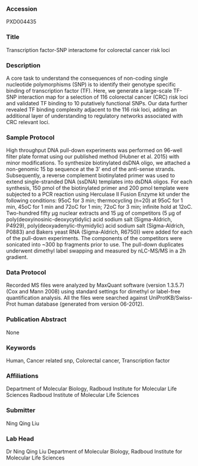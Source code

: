 ### Accession
PXD004435

### Title
Transcription factor-SNP interactome for colorectal cancer risk loci

### Description
A core task to understand the consequences of non-coding single nucleotide polymorphisms (SNP) is to identify their genotype specific binding of transcription factor (TF). Here, we generate a large-scale TF-SNP interaction map for a selection of 116 colorectal cancer (CRC) risk loci and validated TF binding to 10 putatively functional SNPs. Our data further revealed TF binding complexity adjacent to the 116 risk loci, adding an additional layer of understanding to regulatory networks associated with CRC relevant loci.

### Sample Protocol
High throughput DNA pull-down experiments was performed on 96-well filter plate format using our published method (Hubner et al. 2015) with minor modifications. To synthesize biotinylated dsDNA oligo, we attached a non-genomic 15 bp sequence at the 3' end of the anti-sense strands. Subsequently, a reverse complement biotinylated primer was used to extend single-stranded DNA (ssDNA) templates into dsDNA oligos. For each synthesis, 150 pmol of the biotinylated primer and 200 pmol template were subjected to a PCR reaction using Herculase II Fusion Enzyme kit under the following conditions: 95oC for 3 min; thermocycling (n=20) at 95oC for 1 min, 45oC for 1 min and 72oC for 1 min; 72oC for 3 min; infinite hold at 12oC. Two-hundred fifty µg nuclear extracts and 15 µg of competitors (5 µg of poly(deoxyinosinic-deoxycytidylic) acid sodium salt (Sigma-Aldrich, P4929), poly(deoxyadenylic-thymidylic) acid sodium salt (Sigma-Aldrich, P0883) and Bakers yeast RNA (Sigma-Aldrich, R6750)) were added for each of the pull-down experiments. The components of the competitors were sonicated into ~300 bp fragments prior to use. The pull-down duplicates underwent dimethyl label swapping and measured by nLC-MS/MS in a 2h gradient.

### Data Protocol
Recorded MS files were analyzed by MaxQuant software (version 1.3.5.7) (Cox and Mann 2008) using standard settings for dimethyl or label-free quantification analysis. All the files were searched against UniProtKB/Swiss-Prot human database (generated from version 06-2012).

### Publication Abstract
None

### Keywords
Human, Cancer related snp, Colorectal cancer, Transcription factor

### Affiliations
Department of Molecular Biology, Radboud Institute for Molecular Life Sciences
Radboud Institute of Molecular Life Sciences

### Submitter
Ning Qing Liu

### Lab Head
Dr Ning Qing Liu
Department of Molecular Biology, Radboud Institute for Molecular Life Sciences


